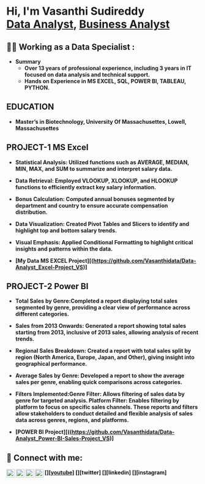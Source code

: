 
<h1>Hi, I'm Vasanthi Sudireddy <br/><a href="https://github.com/joshmadakor1">Data Analyst</a>, <a href="https://www.linkedin.com/in/joshmadakor/">Business Analyst</a>


<h2>👨‍💻 Working as a Data Specialist :</h2>

- <b>Summary</b>
  - <b>Over 13 years of professional experience, including 3 years in IT focused on data analysis and technical support.<b>
  - <b>Hands on Experience in MS EXCEL, SQL, POWER BI, TABLEAU, PYTHON.<b>

<h2>EDUCATION</h2>

- <b>Master’s in Biotechnology, University Of Massachusettes, Lowell, Massachusettes </b>

<h2>PROJECT-1 MS Excel</h2>

- <b>Statistical Analysis: Utilized functions such as AVERAGE, MEDIAN, MIN, MAX, and SUM to summarize and interpret salary data.</b>
- <b>Data Retrieval: Employed VLOOKUP, XLOOKUP, and HLOOKUP functions to efficiently extract key salary information. </b>
- <b>Bonus Calculation: Computed annual bonuses segmented by department and country to ensure accurate compensation distribution.</b>
- <b>Data Visualization: Created Pivot Tables and Slicers to identify and highlight top and bottom salary trends.</b>
- <b>Visual Emphasis: Applied Conditional Formatting to highlight critical insights and patterns within the data.</b>

- [My Data MS EXCEL Project][(https://github.com/Vasanthidata/Data-Analyst_Excel-Project_VS)]

<h2>PROJECT-2 Power BI</h2>

- <b>Total Sales by Genre:Completed a report displaying total sales segmented by genre, providing a clear view of performance across different categories.</b>
- <b>Sales from 2013 Onwards: Generated a report showing total sales starting from 2013, inclusive of 2013 sales, allowing analysis of recent trends.</b>
- <b>Regional Sales Breakdown: Created a report with total sales split by region (North America, Europe, Japan, and Other), giving insight into geographical performance.</b>
- <b>Average Sales by Genre: Developed a report to show the average sales per genre, enabling quick comparisons across categories.</b>
- <b>Filters Implemented:Genre Filter: Allows filtering of sales data by genre for targeted analysis.
                         Platform Filter: Enables filtering by platform to focus on specific sales channels.
     These reports and filters allow stakeholders to conduct detailed and flexible analysis of sales data across genres, regions, and platforms.</b>

- [POWER BI Project][((https://github.com/Vasanthidata/Data-Analyst_Power-BI-Sales-Project_VS)]



<h2> 🤳 Connect with me:</h2>

[<img align="left" alt="JoshMadakor | YouTube" width="22px" src="https://cdn.jsdelivr.net/npm/simple-icons@v3/icons/youtube.svg" />][[youtube](https://www.youtube.com/watch?v=0FH8JSTl71I)]
[<img align="left" alt="JoshMadakor | Twitter" width="22px" src="https://cdn.jsdelivr.net/npm/simple-icons@v3/icons/twitter.svg" />][twitter]
[<img align="left" alt="JoshMadakor | LinkedIn" width="22px" src="https://cdn.jsdelivr.net/npm/simple-icons@v3/icons/linkedin.svg" />][linkedin]
[<img align="left" alt="JoshMadakor | Instagram" width="22px" src="https://cdn.jsdelivr.net/npm/simple-icons@v3/icons/instagram.svg" />][instagram]


